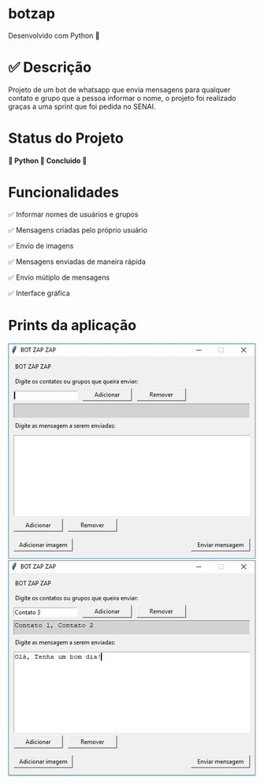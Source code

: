 # botzap

Desenvolvido com Python 🚀

✅ Descrição
===========

Projeto de um bot de whatsapp que envia mensagens para qualquer contato e grupo que a pessoa informar o nome, o projeto foi realizado graças a uma sprint que foi pedida no SENAI.

Status do Projeto
=================

#### 🚧 Python 🚀 Concluido 🚧

Funcionalidades
===============

✅ Informar nomes de usuários e grupos

✅ Mensagens criadas pelo próprio usuário

✅ Envio de imagens

✅ Mensagens enviadas de maneira rápida

✅ Envio mútiplo de mensagens

✅ Interface gráfica


Prints da aplicação
=======

![Prints](assets/bot1.jpg)
![Prints](assets/bot2.jpg)
